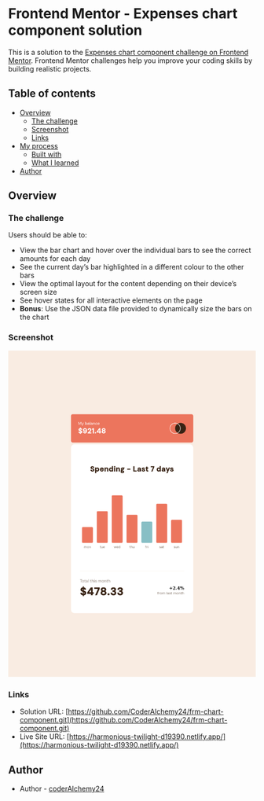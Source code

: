 # Frontend Mentor - Expenses chart component solution

This is a solution to the [Expenses chart component challenge on Frontend Mentor](https://www.frontendmentor.io/challenges/expenses-chart-component-e7yJBUdjwt). Frontend Mentor challenges help you improve your coding skills by building realistic projects.

## Table of contents

- [Overview](#overview)
  - [The challenge](#the-challenge)
  - [Screenshot](#screenshot)
  - [Links](#links)
- [My process](#my-process)
  - [Built with](#built-with)
  - [What I learned](#what-i-learned)
- [Author](#author)

## Overview

### The challenge

Users should be able to:

- View the bar chart and hover over the individual bars to see the correct amounts for each day
- See the current day’s bar highlighted in a different colour to the other bars
- View the optimal layout for the content depending on their device’s screen size
- See hover states for all interactive elements on the page
- **Bonus**: Use the JSON data file provided to dynamically size the bars on the chart

### Screenshot

![](./chart_component_screenshot.png)


### Links

- Solution URL: [https://github.com/CoderAlchemy24/frm-chart-component.git](https://github.com/CoderAlchemy24/frm-chart-component.git)
- Live Site URL: [https://harmonious-twilight-d19390.netlify.app/](https://harmonious-twilight-d19390.netlify.app/)


## Author

- Author - [coderAlchemy24]()

